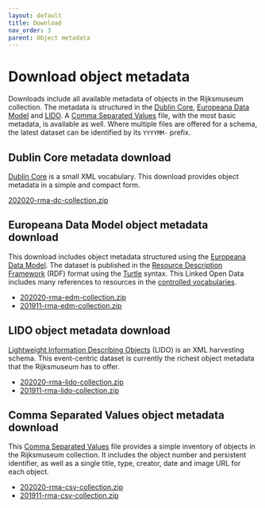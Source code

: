 ```yaml
---
layout: default
title: Download
nav_order: 3
parent: Object metadata
---
```


# Download object metadata
Downloads include all available metadata of objects in the Rijksmuseum collection. The metadata is structured in the [Dublin Core](#dublin-core-metadata-download), [Europeana Data Model](#europeana-data-model-object-metadata-download) and [LIDO](#lido-object-metadata-download). A [Comma Separated Values](#comma-separated-values-object-metadata-download) file, with the most basic metadata, is available as well. Where multiple files are offered for a schema, the latest dataset can be identified by its `YYYYMM-` prefix.

## Dublin Core metadata download
[Dublin Core](https://dublincore.org/) is a small XML vocabulary. This download provides object metadata in a simple and compact form.

[202020-rma-dc-collection.zip](https://scan.rijkskoha.nl/adlibdumps/202001-rma-dc-collection.zip)

## Europeana Data Model object metadata download
This download includes object metadata structured using the [Europeana Data Model](https://pro.europeana.eu/edm-documentation). The dataset is published in the [Resource Description Framework](https://www.w3.org/TR/rdf-primer/) (RDF) format using the [Turtle](https://www.w3.org/TR/turtle/) syntax. This Linked Open Data includes many references to resources in the [controlled vocabularies](../../controlled-vocabularies).

* [202020-rma-edm-collection.zip](https://scan.rijkskoha.nl/adlibdumps/202001-rma-edm-collection.zip)
* [201911-rma-edm-collection.zip](https://scan.rijkskoha.nl/adlibdumps/201911-rma-edm-collection.zip)

## LIDO object metadata download
[Lightweight Information Describing Objects](http://lido-schema.org) (LIDO) is an XML harvesting schema. This event-centric dataset is currently the richest object metadata that the Rijksmuseum has to offer.

* [202020-rma-lido-collection.zip](https://scan.rijkskoha.nl/adlibdumps/202001-rma-lido-collection.zip)
* [201911-rma-lido-collection.zip](https://scan.rijkskoha.nl/adlibdumps/201911-rma-lido-collection.zip)

## Comma Separated Values object metadata download
This [Comma Separated Values](https://en.wikipedia.org/wiki/Comma-separated_values) file provides a simple inventory of objects in the Rijksmuseum collection. It includes the object number and persistent identifier, as well as a single title, type, creator, date and image URL for each object.

* [202020-rma-csv-collection.zip](https://scan.rijkskoha.nl/adlibdumps/202001-rma-csv-collection.zip)
* [201911-rma-csv-collection.zip](https://scan.rijkskoha.nl/adlibdumps/201911-rma-csv-collection.zip)
